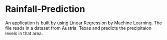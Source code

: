 # Rainfall-Prediction
An application is built by using Linear Regression by Machine Learning.
The file reads in a dataset from Austria, Texas and predicts the precipitaion levels in that area.
